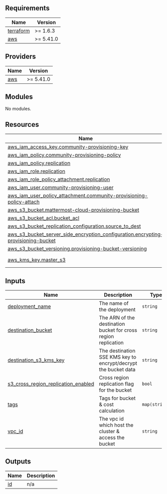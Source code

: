 ## Requirements

| Name | Version |
|------|---------|
| <a name="requirement_terraform"></a> [terraform](#requirement\_terraform) | >= 1.6.3 |
| <a name="requirement_aws"></a> [aws](#requirement\_aws) | >= 5.41.0 |

## Providers

| Name | Version |
|------|---------|
| <a name="provider_aws"></a> [aws](#provider\_aws) | >= 5.41.0 |

## Modules

No modules.

## Resources

| Name | Type |
|------|------|
| [aws_iam_access_key.community-provisioning-key](https://registry.terraform.io/providers/hashicorp/aws/latest/docs/resources/iam_access_key) | resource |
| [aws_iam_policy.community-provisioning-policy](https://registry.terraform.io/providers/hashicorp/aws/latest/docs/resources/iam_policy) | resource |
| [aws_iam_policy.replication](https://registry.terraform.io/providers/hashicorp/aws/latest/docs/resources/iam_policy) | resource |
| [aws_iam_role.replication](https://registry.terraform.io/providers/hashicorp/aws/latest/docs/resources/iam_role) | resource |
| [aws_iam_role_policy_attachment.replication](https://registry.terraform.io/providers/hashicorp/aws/latest/docs/resources/iam_role_policy_attachment) | resource |
| [aws_iam_user.community-provisioning-user](https://registry.terraform.io/providers/hashicorp/aws/latest/docs/resources/iam_user) | resource |
| [aws_iam_user_policy_attachment.community-provisioning-policy-attach](https://registry.terraform.io/providers/hashicorp/aws/latest/docs/resources/iam_user_policy_attachment) | resource |
| [aws_s3_bucket.mattermost-cloud-provisioning-bucket](https://registry.terraform.io/providers/hashicorp/aws/latest/docs/resources/s3_bucket) | resource |
| [aws_s3_bucket_acl.bucket_acl](https://registry.terraform.io/providers/hashicorp/aws/latest/docs/resources/s3_bucket_acl) | resource |
| [aws_s3_bucket_replication_configuration.source_to_dest](https://registry.terraform.io/providers/hashicorp/aws/latest/docs/resources/s3_bucket_replication_configuration) | resource |
| [aws_s3_bucket_server_side_encryption_configuration.encrypting-provisioning-bucket](https://registry.terraform.io/providers/hashicorp/aws/latest/docs/resources/s3_bucket_server_side_encryption_configuration) | resource |
| [aws_s3_bucket_versioning.provisioning-bucket-versioning](https://registry.terraform.io/providers/hashicorp/aws/latest/docs/resources/s3_bucket_versioning) | resource |
| [aws_kms_key.master_s3](https://registry.terraform.io/providers/hashicorp/aws/latest/docs/data-sources/kms_key) | data source |

## Inputs

| Name | Description | Type | Default | Required |
|------|-------------|------|---------|:--------:|
| <a name="input_deployment_name"></a> [deployment\_name](#input\_deployment\_name) | The name of the deployment | `string` | n/a | yes |
| <a name="input_destination_bucket"></a> [destination\_bucket](#input\_destination\_bucket) | The ARN of the destination bucket for cross region replication | `string` | n/a | yes |
| <a name="input_destination_s3_kms_key"></a> [destination\_s3\_kms\_key](#input\_destination\_s3\_kms\_key) | The destination SSE KMS key to encrypt/decrypt the bucket data | `string` | n/a | yes |
| <a name="input_s3_cross_region_replication_enabled"></a> [s3\_cross\_region\_replication\_enabled](#input\_s3\_cross\_region\_replication\_enabled) | Cross region replication flag for the bucket | `bool` | `true` | no |
| <a name="input_tags"></a> [tags](#input\_tags) | Tags for bucket & cost calculation | `map(string)` | `{}` | no |
| <a name="input_vpc_id"></a> [vpc\_id](#input\_vpc\_id) | The vpc id which host the cluster & access the bucket | `string` | n/a | yes |

## Outputs

| Name | Description |
|------|-------------|
| <a name="output_id"></a> [id](#output\_id) | n/a |
